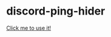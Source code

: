 # discord-ping-hider

[Click me to use it!](https://respecting.github.io/all-things-copying/discord-ping-hider)
